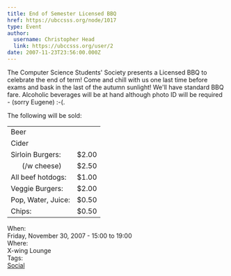 ```yaml
---
title: End of Semester Licensed BBQ 
href: https://ubccsss.org/node/1017
type: Event
author:
  username: Christopher Head
  link: https://ubccsss.org/user/2
date: 2007-11-23T23:56:00.000Z
---
```


<div class="field field-name-body field-type-text-with-summary field-label-hidden"><div class="field-items"><div class="field-item even"><p>The Computer Science Students&apos; Society presents a Licensed BBQ to celebrate the end of term!  Come and chill with us one last time before exams and bask in the last of the autumn sunlight!  We&apos;ll have standard BBQ fare.  Alcoholic beverages will be at hand although photo ID will be required - (sorry Eugene) :-(.</p>
<p>The following will be sold:</p>
<table border="0" style="clear: left;">
<tbody><tr>
<td>Beer</td>
<td>&#xA0;</td>
</tr>
<tr>
<td>Cider</td>
<td>&#xA0;</td>
</tr>
<tr>
<td>Sirloin Burgers:</td>
<td>$2.00</td>
</tr>
<tr>
<td>&#xA0;&#xA0;&#xA0;&#xA0;&#xA0;&#xA0;(/w cheese)</td>
<td>$2.50</td>
</tr>
<tr>
<td>All beef hotdogs:</td>
<td>$1.00</td>
</tr>
<tr>
<td>Veggie Burgers:</td>
<td>$2.00</td>
</tr>
<tr>
<td>Pop, Water, Juice:</td>
<td>$0.50</td>
</tr>
<tr>
<td>Chips:</td>
<td>$0.50</td>
</tr>
</tbody></table>
</div></div></div><div class="field field-name-field-dates field-type-datetime field-label-above"><div class="field-label">When:&#xA0;</div><div class="field-items"><div class="field-item even"><span class="date-display-single">Friday, November 30, 2007 - <span class="date-display-range"><span class="date-display-start">15:00</span> to <span class="date-display-end">19:00</span></span></span></div></div></div><div class="field field-name-field-location field-type-text field-label-above"><div class="field-label">Where:&#xA0;</div><div class="field-items"><div class="field-item even">X-wing Lounge</div></div></div>    <footer>
    <div class="field field-name-field-tags field-type-taxonomy-term-reference field-label-above"><div class="field-label">Tags:&#xA0;</div><div class="field-items"><div class="field-item even"><a href="/social">Social</a></div></div></div>      </footer>